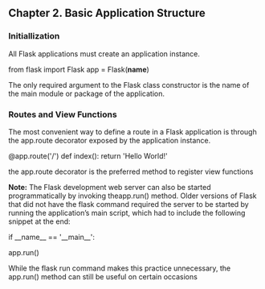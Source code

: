 
<h2>Chapter 2. Basic Application Structure</h2>

<h3>Initiallization</h3>
All Flask applications must create an application instance. 

from flask import Flask
app = Flask(__name__)

The only required argument to the Flask class constructor is the name of the
main module or package of the application.

<h3>Routes and View Functions</h3>

The most convenient way to define a route in a Flask application is through the
app.route decorator exposed by the application instance. 


@app.route('/')
def index():
return 'Hello World!'

the app.route decorator is the preferred method to register view functions

<b>Note:</b> The Flask development web server can also be started programmatically by invoking theapp.run() method. Older versions of Flask that did not have the flask command required the
server to be started by running the application’s main script, which had to include the
following snippet at the end:

<p>if __name__ == '__main__':</p>
app.run()

While the flask run command makes this practice unnecessary, the app.run() method can
still be useful on certain occasions
